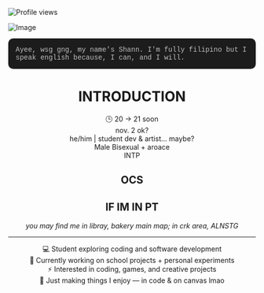 ![Profile views](https://komarev.com/ghpvc/?username=IntoxicatingLust&color=red&style=flat-square)
<div align="left">
 
![Image](https://github.com/user-attachments/assets/6e8969fb-48e7-4d83-bdd1-5cce37f6e7c6)

<div align="center">

<div align="left" style="
  background-color:#1c1c1c;
  color:#bfbfbf;
  border-radius:10px;
  padding:15px;
  font-family: 'Courier New', monospace;
  font-size:14px;"> Ayee, wsg gng, my name's Shann. I'm fully filipino but I speak english because, I can, and I will.

</div>

# INTRODUCTION

🕒 20 → 21 soon
<br>
nov. 2 ok? 
<br>
he/him | student dev & artist... maybe?  
Male
Bisexual + aroace<br>
INTP

## OCS




## IF IM IN PT
*you may find me in libray, bakery* 
*main map; in crk area, ALNSTG*

---

💻 Student exploring coding and software development  
🚀 Currently working on school projects + personal experiments  
⚡ Interested in coding, games, and creative projects  
🌙 Just making things I enjoy — in code & on canvas lmao  

</div>


